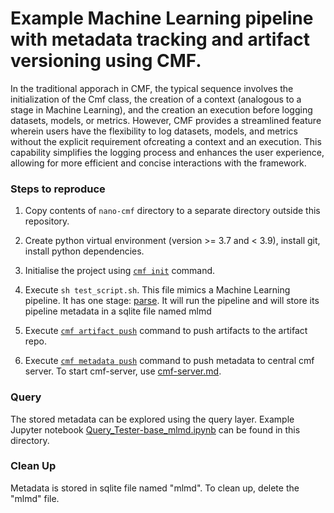# Example Machine Learning pipeline with metadata tracking and artifact versioning using CMF.
<p>
In the traditional apporach in CMF, the typical sequence involves the initialization of the Cmf class, the creation of a context (analogous to a stage in Machine Learning), and the creation an execution before logging datasets, models, or metrics. However, CMF provides a streamlined feature wherein users have the flexibility to log datasets, models, and metrics without the explicit requirement ofcreating a context and an execution. This capability simplifies the logging process and enhances the user experience, allowing for more efficient and concise interactions with the framework.
</p>

### Steps to reproduce

1. Copy contents of `nano-cmf` directory to a separate directory outside this repository.

2. Create python virtual environment (version >= 3.7 and < 3.9), install git, install python dependencies.

3. Initialise the project using [`cmf init`](./../../docs/cmf_client/cmf_client.md#cmf-init) command.

4. Execute `sh test_script.sh`. This file mimics a Machine Learning pipeline. It has one stage: 
   [parse](./src/parse.py). It will run the pipeline and will store its pipeline metadata in a sqlite file named mlmd
   
5. Execute [`cmf artifact push`](./../../docs/cmf_client/cmf_client.md#cmf-artifact) command to push artifacts to the artifact repo.

6. Execute [`cmf metadata push`](./../../docs/cmf_client/cmf_client.md#cmf-metadata) command to push metadata to central cmf server. To start cmf-server, use [cmf-server.md](./../../docs/cmf_server/cmf-server.md).


### Query 
The stored metadata can be explored using the query layer. Example Jupyter notebook 
[Query_Tester-base_mlmd.ipynb](./Query_Tester-base_mlmd.ipynb) can be found in this directory.

### Clean Up 
Metadata is stored in sqlite file named "mlmd". To clean up, delete the "mlmd" file.
